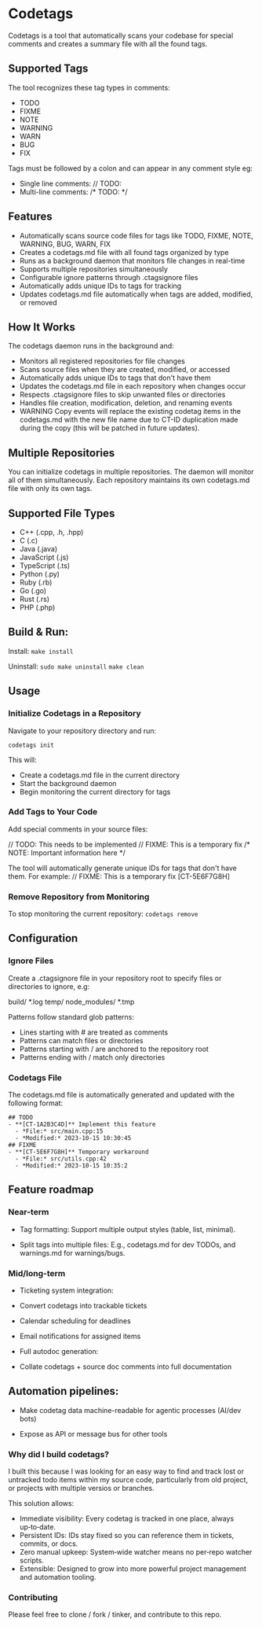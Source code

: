 # Codetags

Codetags is a tool that automatically scans your codebase for special comments and creates a summary file with all the found tags.

## Supported Tags

The tool recognizes these tag types in comments:
- TODO
- FIXME
- NOTE
- WARNING
- WARN
- BUG
- FIX

Tags must be followed by a colon and can appear in any comment style eg:
- Single line comments: // TODO:
- Multi-line comments: /* TODO: */

## Features

- Automatically scans source code files for tags like TODO, FIXME, NOTE, WARNING, BUG, WARN, FIX
- Creates a codetags.md file with all found tags organized by type
- Runs as a background daemon that monitors file changes in real-time
- Supports multiple repositories simultaneously
- Configurable ignore patterns through .ctagsignore files
- Automatically adds unique IDs to tags for tracking
- Updates codetags.md file automatically when tags are added, modified, or removed

## How It Works

The codetags daemon runs in the background and:
- Monitors all registered repositories for file changes
- Scans source files when they are created, modified, or accessed
- Automatically adds unique IDs to tags that don't have them
- Updates the codetags.md file in each repository when changes occur
- Respects .ctagsignore files to skip unwanted files or directories
- Handles file creation, modification, deletion, and renaming events
- WARNING Copy events will replace the existing codetag items in the codetags.md with the new file name due to CT-ID duplication made during the copy (this will be patched in future updates).

## Multiple Repositories

You can initialize codetags in multiple repositories. The daemon will monitor all of them simultaneously. Each repository maintains its own codetags.md file with only its own tags.

## Supported File Types

- C++ (.cpp, .h, .hpp)
- C (.c)
- Java (.java)
- JavaScript (.js)
- TypeScript (.ts)
- Python (.py)
- Ruby (.rb)
- Go (.go)
- Rust (.rs)
- PHP (.php)

## Build & Run:
Install:
`make install`

Uninstall:
`sudo make uninstall`
`make clean`

## Usage

### Initialize Codetags in a Repository

Navigate to your repository directory and run:

`codetags init`

This will:
- Create a codetags.md file in the current directory
- Start the background daemon
- Begin monitoring the current directory for tags

### Add Tags to Your Code

Add special comments in your source files:

// TODO: This needs to be implemented 
// FIXME: This is a temporary fix 
/* NOTE: Important information here */ 

The tool will automatically generate unique IDs for tags that don't have them.
For example:
// FIXME: This is a temporary fix [CT-5E6F7G8H]

### Remove Repository from Monitoring

To stop monitoring the current repository:
`codetags remove`

## Configuration

### Ignore Files

Create a .ctagsignore file in your repository root to specify files or directories to ignore, e.g:

build/
*.log
temp/
node_modules/
*.tmp

Patterns follow standard glob patterns:
- Lines starting with # are treated as comments
- Patterns can match files or directories
- Patterns starting with / are anchored to the repository root
- Patterns ending with / match only directories

### Codetags File

The codetags.md file is automatically generated and updated with the following format:

```
## TODO
- **[CT-1A2B3C4D]** Implement this feature
  - *File:* src/main.cpp:15
  - *Modified:* 2023-10-15 10:30:45
## FIXME
- **[CT-5E6F7G8H]** Temporary workaround
  - *File:* src/utils.cpp:42
  - *Modified:* 2023-10-15 10:35:2
```

## Feature roadmap

### Near-term

- Tag formatting: Support multiple output styles (table, list, minimal).

- Split tags into multiple files: E.g., codetags.md for dev TODOs, and warnings.md for warnings/bugs.

### Mid/long-term
- Ticketing system integration:

- Convert codetags into trackable tickets

- Calendar scheduling for deadlines

- Email notifications for assigned items

- Full autodoc generation:

- Collate codetags + source doc comments into full documentation

## Automation pipelines:

- Make codetag data machine-readable for agentic processes (AI/dev bots)

- Expose as API or message bus for other tools


### Why did I build codetags?
I built this because I was looking for an easy way to find and track lost or untracked todo items within my source code, particularly from old project, or projects with multiple versios or branches.

This solution allows:
- Immediate visibility: Every codetag is tracked in one place, always up‑to‑date.
- Persistent IDs: IDs stay fixed so you can reference them in tickets, commits, or docs.
- Zero manual upkeep: System‑wide watcher means no per‑repo watcher scripts.
- Extensible: Designed to grow into more powerful project management and automation tooling.

### Contributing

Please feel free to clone / fork / tinker, and contribute to this repo.
